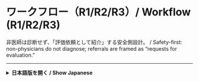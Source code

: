 # ワークフロー（R1/R2/R3）/ Workflow (R1/R2/R3)

非医師は診断せず、「評価依頼として紹介」する安全側設計。 / Safety-first: non-physicians do not diagnose; referrals are framed as “requests for evaluation.”

---

<details>
<summary><strong>日本語版を開く / Show Japanese</strong></summary>

```mermaid
flowchart TD
  A[来所・主訴聴取] --> B[レッドフラグチェック]
  B -->|あり| R1[R1：即紹介（当日受診・救急含む）]
  B -->|なし| C[介入の適否確認 → 介入実施（鍼灸／ケア／トレーニング）]

  C --> D{継続ケア判定・患者希望の確認}
  D -->|疑い（高BP反復／DM・甲状腺クラスター／不整脈）| R2a[R2：計画的紹介（評価依頼）]
  D -->|かかりつけ無し／健診未受診| R2b[R2-CPR：PCP登録の計画的紹介]
  D -->|患者が医師意見を希望| R2c[R2-Pref：希望起点の計画的紹介]
  D -->|併用シナジー（漢方／生活・睡眠／禁煙・減酒／疼痛・リハ／婦人科／メンタル）| R2d[R2-Syn：共同管理の計画的紹介]
  D -->|該当なし| R3[R3：現場対応継続・次回再評価日を設定]

  R1 --> E[緊急用1枚紹介状／介入中止／ログ]

  R2a --> L[1枚紹介状（評価依頼）／教育・家庭測定／ログ]
  R2b --> L
  R2c --> L
  R2d --> L
  L --> L2{SDOH修飾子が2つ以上？}
  L2 -->|はい| L3[予約代行／連絡方法の二重化]
  L2 -->|いいえ| L4[次工程へ]

  R3 --> F[セルフケア指導／次回再評価日を固定／ログ]

